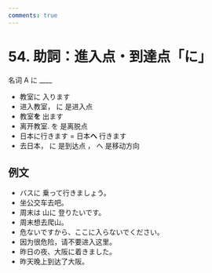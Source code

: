 ```yaml
---
comments: true
---
```


# 54. 助詞：進入点・到達点「に」

名词 A に ____

- 教室に 入ります
- 进入教室， に 是进入点
- 教室**を** 出ます
- 离开教室. を 是离脱点
- 日本に行きます = 日本**へ** 行きます
- 去日本， に 是到达点 ， へ 是移动方向

## 例文

- バスに 乗って行きましょう。
- 坐公交车去吧。
- 周末は 山に 登りたいです。
- 周末想去爬山。
- 危ないですから、ここに入らないでください。
- 因为很危险，请不要进入这里。
- 昨日の夜、大阪に着きました。
- 昨天晚上到达了大阪。



